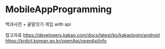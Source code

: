 # MobileAppProgramming
백과사전 + 끝말잇기 게임 with api


참고자료
https://developers.kakao.com/docs/latest/ko/kakaologin/android
https://krdict.korean.go.kr/openApi/openApiInfo
